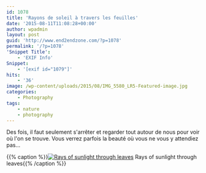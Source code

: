 ```yaml
---
id: 1078
title: 'Rayons de soleil à travers les feuilles'
date: '2015-08-11T11:08:28+00:00'
author: wpadmin
layout: post
guid: 'http://www.end2endzone.com/?p=1078'
permalink: '/?p=1078'
'Snippet Title':
    - 'EXIF Info'
Snippet:
    - '[exif id="1079"]'
hits:
    - '36'
image: /wp-content/uploads/2015/08/IMG_5580_LR5-Featured-image.jpg
categories:
    - Photography
tags:
    - nature
    - photography
---
```


Des fois, il faut seulement s'arrêter et regarder tout autour de nous pour voir où l'on se trouve. Vous verrez parfois la beauté où vous ne vous y attendiez pas...

{{% caption %}}[![Rays of sunlight through leaves](https://www.end2endzone.com/wp-content/uploads/2015/08/IMG_5580_LR5-300x200.jpg)](https://www.flickr.com/photos/154618444@N05/36871014724/in/dateposted-public/) Rays of sunlight through leaves{{% /caption %}}
